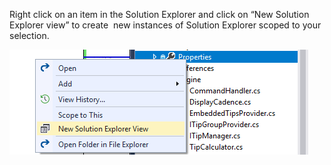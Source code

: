 ﻿Right click on an item in the Solution Explorer and click on “New Solution Explorer view” to create  new instances of Solution Explorer scoped to your selection.

!["New Solution Explorer"](images/NewSlnExp.png)